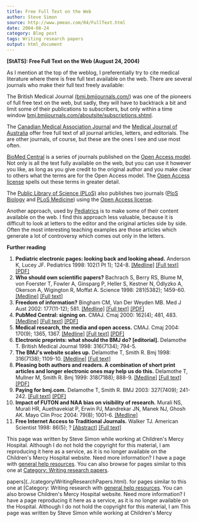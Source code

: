 ```yaml
---
title: Free Full Text on the Web
author: Steve Simon
source: http://www.pmean.com/04/FullText.html
date: 2004-08-24
category: Blog post
tags: Writing research papers
output: html_document
---
```

**[StATS]: Free Full Text on the Web (August 24,
2004)**

As I mention at the top of the weblog, I preferentially try to cite
medical literature where there is free full text available on the web.
There are several journals who make their full text freely available:

The British Medical Journal
[(bmj.bmjjournals.com/](http://bmj.bmjjournals.com/)) was one of the
pioneers of full free text on the web, but sadly, they will have to
backtrack a bit and limit some of their publications to subscribers, but
only within a time window
[bmj.bmjjournals.com/aboutsite/subscriptions.shtml](http://bmj.bmjjournals.com/aboutsite/subscriptions.shtml).

The [Canadian Medical Association Journal](http://www.cmaj.ca/) and the
[Medical Journal of Australia](http://www.mja.com.au/) offer free full
text of all journal articles, letters, and editorials. The are other
journals, of course, but these are the ones I see and use most often.

[BioMed Central](http://www.biomedcentral.com/home) is a series of
journals published on the [Open Access
model](http://www.biomedcentral.com/openaccess/). Not only is all the
text fully available on the web, but you can use it however you like, as
long as you give credit to the original author and you make clear to
others what the terms are for the Open Access model. The [Open Access
license](http://www.biomedcentral.com/info/about/license) spells out
these terms in greater detail.

The [Public Library of Science (PLoS)](http://www.plos.org/) also
publishes two journals ([PloS
Biology](http://www.plosbiology.org/plosonline/?request=index-html) and
[PLoS Medicine](http://www.plosmedicine.org/medicine/)) using the [Open
Access license](http://www.plos.org/journals/license.html).

Another approach, used by
[Pediatrics](http://pediatrics.aappublications.org/) is to make some of
their content available on the web. I find this approach less valuable,
because it is difficult to look at letters to the editor and the
original articles side by side. Often the most interesting teaching
examples are those articles which generate a lot of controversy which
comes out only in the letters.

**Further reading**

1.  **Pediatric electronic pages: looking back and looking ahead.**
    Anderson K, Lucey JF. Pediatrics 1998: 102(1 Pt 1); 124-8.
    [\[Medline\]](http://www.ncbi.nlm.nih.gov/entrez/query.fcgi?cmd=Retrieve&db=PubMed&list_uids=9714636&dopt=Abstract)
    [\[Full
    text\]](http://pediatrics.aappublications.org/cgi/content/full/102/1/124)
    [\[PDF\]](http://pediatrics.aappublications.org/cgi/reprint/102/1/124.pdf)
2.  **Who should own scientific papers?** Bachrach S, Berry RS, Blume M,
    von Foerster T, Fowler A, Ginsparg P, Heller S, Kestner N, Odlyzko
    A, Okerson A, Wigington R, Moffat A. Science 1998: 281(5382);
    1459-60.
    [\[Medline\]](http://www.ncbi.nlm.nih.gov/entrez/query.fcgi?cmd=Retrieve&db=PubMed&list_uids=9750115&dopt=Abstract)
    [\[Full text\]](http://www.Library.yale.edu/~llicense/POLICYF.HTM)
3.  **Freedom of information?** Bingham CM, Van Der Weyden MB. Med J
    Aust 2002: 177(11-12); 581.
    [\[Medline\]](http://www.ncbi.nlm.nih.gov/entrez/query.fcgi?cmd=Retrieve&db=PubMed&list_uids=12463970&dopt=Abstract)
    [\[Full
    text\]](http://www.mja.com.au/public/issues/177_11_021202/bin10739_fm.html)
    [\[PDF\]](http://www.mja.com.au/public/issues/177_11_021202/bin10739_fm.pdf)
4.  **PubMed Central: signing on.** CMAJ. Cmaj 2000: 162(4); 481, 483.
    [\[Medline\]](http://www.ncbi.nlm.nih.rez/query.fcgi?cmd=Retrieve&db=PubMed&list_uids=10701374&dopt=Abstract)
    [\[Full text\]](http://www.cmaj.ca/cgi/content/full/162/4/481)
    [\[PDF\]](http://www.cmaj.ca/cgi/reprint/162/4/481.pdf)
5.  **Medical research, the media and open access.** CMAJ. Cmaj 2004:
    170(9); 1365, 1367.
    [\[Medline\]](http://www.ncbi.nlm.nih.gov/entrez/query.fcgi?cmd=Retrieve&db=PubMed&list_uids=15111449&dopt=Abstract)
    [\[Full text\]](http://www.cmaj.ca/cgi/content/full/170/9/1365)
    [\[PDF\]](http://www.cmaj.ca/cgi/reprint/170/9/1365.pdf)
6.  **Electronic preprints: what should the BMJ do? \[editorial\].**
    Delamothe T. British Medical Journal 1998: 316(7134); 794-5.
7.  **The BMJ\'s website scales up.** Delamothe T, Smith R. Bmj 1998:
    316(7138); 1109-10.
    [\[Medline\]](http://www.ncbi.nlm.nih.gov/entrez/query.fcgi?cmd=Retrieve&db=PubMed&list_uids=9552946&dopt=Abstract)
    [\[Full
    text\]](http://bmj.bmjjournals.com/cgi/content/full/316/7138/1109)
8.  **Pleasing both authors and readers. A combination of short print
    articles and longer electronic ones may help us do this.** Delamothe
    T, Mullner M, Smith R. Bmj 1999: 318(7188); 888-9.
    [\[Medline\]](http://www.ncbi.nlm.nih.gov/entrez/query.fcgi?cmd=Retrieve&db=PubMed&list_uids=10102831&dopt=Abstract)
    [\[Full
    text\]](http://bmj.bmjjournals.com/cgi/content/full/318/7188/888)
    [\[PDF\]](http://bmj.bmjjournals.com/cgi/reprint/318/7188/888.pdf)
9.  **Paying for bmj.com.** Delamothe T, Smith R. BMJ 2003: 327(7409);
    241-242. [\[Full
    text\]](http://bmj.bmjjournals.com/cgi/content/full/327/7409/241)
    [\[PDF\]](http://bmj.bmjjournals.com/cgi/reprint/327/7409/241.pdf)
10. **Impact of FUTON and NAA bias on visibility of research.** Murali
    NS, Murali HR, Auethavekiat P, Erwin PJ, Mandrekar JN, Manek NJ,
    Ghosh AK. Mayo Clin Proc 2004: 79(8); 1001-6.
    [\[Medline\]](http://www.ncbi.nlm.nih.gov/entrez/query.fcgi?cmd=Retrieve&db=PubMed&list_uids=15301326&dopt=Abstract)
11. **Free Internet Access to Traditional Journals.** Walker TJ.
    American Scientist 1998: 86(5); ?
    [\[Abstract\]](http://www.americanscientist.org/template/AssetDetail/assetid/15595)
    [\[Full
    text\]](http://www.americanscientist.org/template/AssetDetail/assetid/15595?fulltext=true)

This page was written by Steve Simon while working at Children\'s Mercy
Hospital. Although I do not hold the copyright for this material, I am
reproducing it here as a service, as it is no longer available on the
Children\'s Mercy Hospital website. Need more information? I have a page
with [general help resources](../GeneralHelp.html). You can also browse
for pages similar to this one at [Category: Writing research
papers](../category/WritingResearchPapers.html).
<!---More--->
papers](../category/WritingResearchPapers.html).
for pages similar to this one at [Category: Writing research
with [general help resources](../GeneralHelp.html). You can also browse
Children\'s Mercy Hospital website. Need more information? I have a page
reproducing it here as a service, as it is no longer available on the
Hospital. Although I do not hold the copyright for this material, I am
This page was written by Steve Simon while working at Children\'s Mercy

<!---Do not use
**[StATS]: Free Full Text on the Web (August 24,
This page was written by Steve Simon while working at Children\'s Mercy
Hospital. Although I do not hold the copyright for this material, I am
reproducing it here as a service, as it is no longer available on the
Children\'s Mercy Hospital website. Need more information? I have a page
with [general help resources](../GeneralHelp.html). You can also browse
for pages similar to this one at [Category: Writing research
papers](../category/WritingResearchPapers.html).
--->

